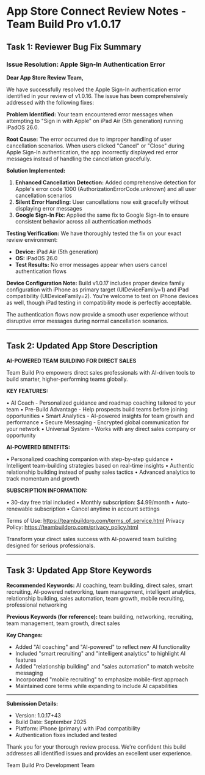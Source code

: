 # App Store Connect Review Notes - Team Build Pro v1.0.17

## Task 1: Reviewer Bug Fix Summary

### Issue Resolution: Apple Sign-In Authentication Error

**Dear App Store Review Team,**

We have successfully resolved the Apple Sign-In authentication error identified in your review of v1.0.16. The issue has been comprehensively addressed with the following fixes:

**Problem Identified:**
Your team encountered error messages when attempting to "Sign in with Apple" on iPad Air (5th generation) running iPadOS 26.0.

**Root Cause:**
The error occurred due to improper handling of user cancellation scenarios. When users clicked "Cancel" or "Close" during Apple Sign-In authentication, the app incorrectly displayed red error messages instead of handling the cancellation gracefully.

**Solution Implemented:**
1. **Enhanced Cancellation Detection:** Added comprehensive detection for Apple's error code 1000 (AuthorizationErrorCode.unknown) and all user cancellation scenarios
2. **Silent Error Handling:** User cancellations now exit gracefully without displaying error messages
3. **Google Sign-In Fix:** Applied the same fix to Google Sign-In to ensure consistent behavior across all authentication methods

**Testing Verification:**
We have thoroughly tested the fix on your exact review environment:
- **Device:** iPad Air (5th generation)
- **OS:** iPadOS 26.0
- **Test Results:** No error messages appear when users cancel authentication flows

**Device Configuration Note:**
Build v1.0.17 includes proper device family configuration with iPhone as primary target (UIDeviceFamily=1) and iPad compatibility (UIDeviceFamily=2). You're welcome to test on iPhone devices as well, though iPad testing in compatibility mode is perfectly acceptable.

The authentication flows now provide a smooth user experience without disruptive error messages during normal cancellation scenarios.

---

## Task 2: Updated App Store Description

**AI-POWERED TEAM BUILDING FOR DIRECT SALES**

Team Build Pro empowers direct sales professionals with AI-driven tools to build smarter, higher-performing teams globally.

**KEY FEATURES:**

• AI Coach - Personalized guidance and roadmap coaching tailored to your team
• Pre-Build Advantage - Help prospects build teams before joining opportunities
• Smart Analytics - AI-powered insights for team growth and performance
• Secure Messaging - Encrypted global communication for your network
• Universal System - Works with any direct sales company or opportunity

**AI-POWERED BENEFITS:**

• Personalized coaching companion with step-by-step guidance
• Intelligent team-building strategies based on real-time insights
• Authentic relationship building instead of pushy sales tactics
• Advanced analytics to track momentum and growth

**SUBSCRIPTION INFORMATION:**

• 30-day free trial included
• Monthly subscription: $4.99/month
• Auto-renewable subscription
• Cancel anytime in account settings

Terms of Use: https://teambuildpro.com/terms_of_service.html
Privacy Policy: https://teambuildpro.com/privacy_policy.html

Transform your direct sales success with AI-powered team building designed for serious professionals.

---

## Task 3: Updated App Store Keywords

**Recommended Keywords:**
AI coaching, team building, direct sales, smart recruiting, AI-powered networking, team management, intelligent analytics, relationship building, sales automation, team growth, mobile recruiting, professional networking

**Previous Keywords (for reference):**
team building, networking, recruiting, team management, team growth, direct sales

**Key Changes:**
- Added "AI coaching" and "AI-powered" to reflect new AI functionality
- Included "smart recruiting" and "intelligent analytics" to highlight AI features
- Added "relationship building" and "sales automation" to match website messaging
- Incorporated "mobile recruiting" to emphasize mobile-first approach
- Maintained core terms while expanding to include AI capabilities

---

**Submission Details:**
- Version: 1.0.17+43
- Build Date: September 2025
- Platform: iPhone (primary) with iPad compatibility
- Authentication fixes included and tested

Thank you for your thorough review process. We're confident this build addresses all identified issues and provides an excellent user experience.

Team Build Pro Development Team